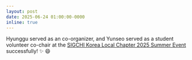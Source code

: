 ```yaml
---
layout: post
date: 2025-06-24 01:00:00-0000
inline: true
---
```


Hyunggu served as an co-organizer, and Yunseo served
as a student volunteer co-chair at the
<a href="https://2025summer.sigchi.kr/">SIGCHI Korea Local Chapter 2025 Summer Event</a>
successfully! :sparkles: :smile:</p>
